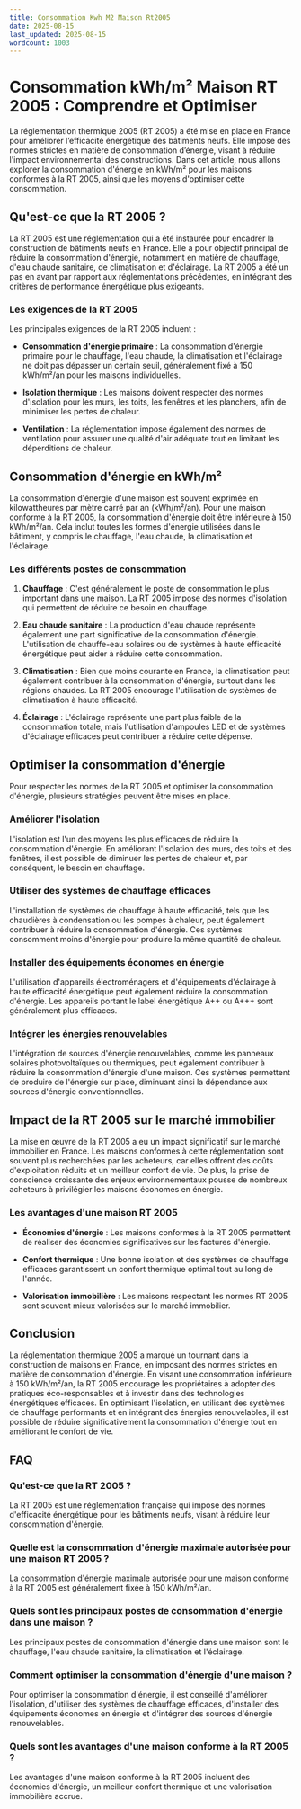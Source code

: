 ```yaml
---
title: Consommation Kwh M2 Maison Rt2005
date: 2025-08-15
last_updated: 2025-08-15
wordcount: 1003
---
```


# Consommation kWh/m² Maison RT 2005 : Comprendre et Optimiser

La réglementation thermique 2005 (RT 2005) a été mise en place en France pour améliorer l’efficacité énergétique des bâtiments neufs. Elle impose des normes strictes en matière de consommation d’énergie, visant à réduire l'impact environnemental des constructions. Dans cet article, nous allons explorer la consommation d'énergie en kWh/m² pour les maisons conformes à la RT 2005, ainsi que les moyens d'optimiser cette consommation.

## Qu'est-ce que la RT 2005 ?

La RT 2005 est une réglementation qui a été instaurée pour encadrer la construction de bâtiments neufs en France. Elle a pour objectif principal de réduire la consommation d'énergie, notamment en matière de chauffage, d'eau chaude sanitaire, de climatisation et d'éclairage. La RT 2005 a été un pas en avant par rapport aux réglementations précédentes, en intégrant des critères de performance énergétique plus exigeants.

### Les exigences de la RT 2005

Les principales exigences de la RT 2005 incluent :

- **Consommation d'énergie primaire** : La consommation d'énergie primaire pour le chauffage, l'eau chaude, la climatisation et l'éclairage ne doit pas dépasser un certain seuil, généralement fixé à 150 kWh/m²/an pour les maisons individuelles.
  
- **Isolation thermique** : Les maisons doivent respecter des normes d'isolation pour les murs, les toits, les fenêtres et les planchers, afin de minimiser les pertes de chaleur.

- **Ventilation** : La réglementation impose également des normes de ventilation pour assurer une qualité d'air adéquate tout en limitant les déperditions de chaleur.

## Consommation d'énergie en kWh/m²

La consommation d'énergie d'une maison est souvent exprimée en kilowattheures par mètre carré par an (kWh/m²/an). Pour une maison conforme à la RT 2005, la consommation d'énergie doit être inférieure à 150 kWh/m²/an. Cela inclut toutes les formes d'énergie utilisées dans le bâtiment, y compris le chauffage, l'eau chaude, la climatisation et l'éclairage.

### Les différents postes de consommation

1. **Chauffage** : C'est généralement le poste de consommation le plus important dans une maison. La RT 2005 impose des normes d'isolation qui permettent de réduire ce besoin en chauffage.

2. **Eau chaude sanitaire** : La production d'eau chaude représente également une part significative de la consommation d'énergie. L'utilisation de chauffe-eau solaires ou de systèmes à haute efficacité énergétique peut aider à réduire cette consommation.

3. **Climatisation** : Bien que moins courante en France, la climatisation peut également contribuer à la consommation d'énergie, surtout dans les régions chaudes. La RT 2005 encourage l'utilisation de systèmes de climatisation à haute efficacité.

4. **Éclairage** : L'éclairage représente une part plus faible de la consommation totale, mais l'utilisation d'ampoules LED et de systèmes d'éclairage efficaces peut contribuer à réduire cette dépense.

## Optimiser la consommation d'énergie

Pour respecter les normes de la RT 2005 et optimiser la consommation d'énergie, plusieurs stratégies peuvent être mises en place.

### Améliorer l'isolation

L'isolation est l'un des moyens les plus efficaces de réduire la consommation d'énergie. En améliorant l'isolation des murs, des toits et des fenêtres, il est possible de diminuer les pertes de chaleur et, par conséquent, le besoin en chauffage.

### Utiliser des systèmes de chauffage efficaces

L'installation de systèmes de chauffage à haute efficacité, tels que les chaudières à condensation ou les pompes à chaleur, peut également contribuer à réduire la consommation d'énergie. Ces systèmes consomment moins d'énergie pour produire la même quantité de chaleur.

### Installer des équipements économes en énergie

L'utilisation d'appareils électroménagers et d'équipements d'éclairage à haute efficacité énergétique peut également réduire la consommation d'énergie. Les appareils portant le label énergétique A++ ou A+++ sont généralement plus efficaces.

### Intégrer les énergies renouvelables

L'intégration de sources d'énergie renouvelables, comme les panneaux solaires photovoltaïques ou thermiques, peut également contribuer à réduire la consommation d'énergie d'une maison. Ces systèmes permettent de produire de l'énergie sur place, diminuant ainsi la dépendance aux sources d'énergie conventionnelles.

## Impact de la RT 2005 sur le marché immobilier

La mise en œuvre de la RT 2005 a eu un impact significatif sur le marché immobilier en France. Les maisons conformes à cette réglementation sont souvent plus recherchées par les acheteurs, car elles offrent des coûts d'exploitation réduits et un meilleur confort de vie. De plus, la prise de conscience croissante des enjeux environnementaux pousse de nombreux acheteurs à privilégier les maisons économes en énergie.

### Les avantages d'une maison RT 2005

- **Économies d'énergie** : Les maisons conformes à la RT 2005 permettent de réaliser des économies significatives sur les factures d'énergie.

- **Confort thermique** : Une bonne isolation et des systèmes de chauffage efficaces garantissent un confort thermique optimal tout au long de l'année.

- **Valorisation immobilière** : Les maisons respectant les normes RT 2005 sont souvent mieux valorisées sur le marché immobilier.

## Conclusion

La réglementation thermique 2005 a marqué un tournant dans la construction de maisons en France, en imposant des normes strictes en matière de consommation d'énergie. En visant une consommation inférieure à 150 kWh/m²/an, la RT 2005 encourage les propriétaires à adopter des pratiques éco-responsables et à investir dans des technologies énergétiques efficaces. En optimisant l'isolation, en utilisant des systèmes de chauffage performants et en intégrant des énergies renouvelables, il est possible de réduire significativement la consommation d'énergie tout en améliorant le confort de vie.

## FAQ

### Qu'est-ce que la RT 2005 ?

La RT 2005 est une réglementation française qui impose des normes d'efficacité énergétique pour les bâtiments neufs, visant à réduire leur consommation d'énergie.

### Quelle est la consommation d'énergie maximale autorisée pour une maison RT 2005 ?

La consommation d'énergie maximale autorisée pour une maison conforme à la RT 2005 est généralement fixée à 150 kWh/m²/an.

### Quels sont les principaux postes de consommation d'énergie dans une maison ?

Les principaux postes de consommation d'énergie dans une maison sont le chauffage, l'eau chaude sanitaire, la climatisation et l'éclairage.

### Comment optimiser la consommation d'énergie d'une maison ?

Pour optimiser la consommation d'énergie, il est conseillé d'améliorer l'isolation, d'utiliser des systèmes de chauffage efficaces, d'installer des équipements économes en énergie et d'intégrer des sources d'énergie renouvelables.

### Quels sont les avantages d'une maison conforme à la RT 2005 ?

Les avantages d'une maison conforme à la RT 2005 incluent des économies d'énergie, un meilleur confort thermique et une valorisation immobilière accrue.